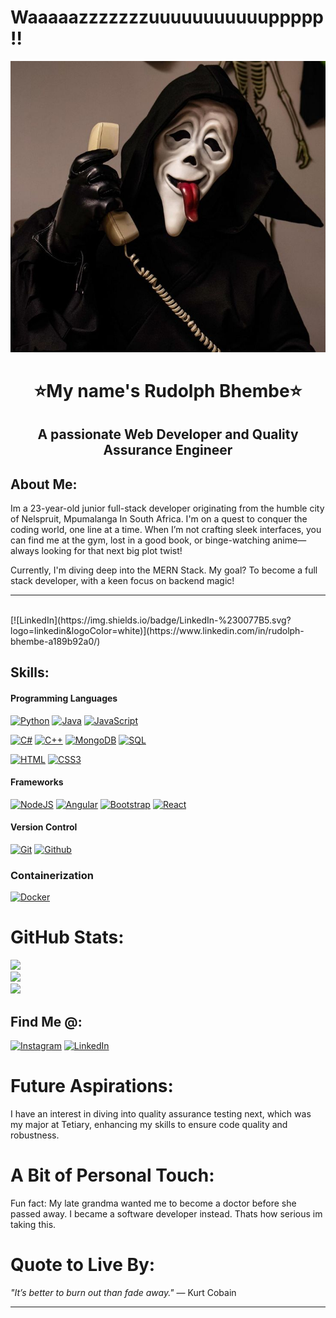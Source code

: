 
# Waaaaazzzzzzzuuuuuuuuuuuppppp!!
![ghostface](ghostface.jpg)

<h1 align="center">⭐My name's Rudolph Bhembe⭐</h1>
<h2 align="center">A passionate Web Developer and Quality Assurance Engineer</h3>

## About Me:

Im a 23-year-old junior full-stack developer originating from the humble city of Nelspruit, Mpumalanga In South Africa. I'm on a quest to conquer the coding world, one line at a time. When I’m not crafting sleek interfaces, you can find me at the gym, lost in a good book, or binge-watching anime—always looking for that next big plot twist!

Currently, I'm diving deep into the MERN Stack. My goal? To become a full stack developer, with a keen focus on backend magic! 

---
</br>
[![LinkedIn](https://img.shields.io/badge/LinkedIn-%230077B5.svg?logo=linkedin&logoColor=white)](https://www.linkedin.com/in/rudolph-bhembe-a189b92a0/)

## Skills:

#### Programming Languages

[![Python](https://img.shields.io/badge/python%20-%2314354C.svg?&style=for-the-badge&logo=python&logoColor=white)](#)
[![Java](https://img.shields.io/badge/Java-007396?style=for-the-badge&logo=java&logoColor=white&labelColor=101010)](#)
[![JavaScript](https://img.shields.io/badge/JavaScript-F7DF1E?style=for-the-badge&logo=javascript&logoColor=white&labelColor=101010)](#)

[![C#](https://img.shields.io/badge/C%23-239120?style=for-the-badge&logo=c-sharp&logoColor=white&labelColor=101010)](#)
[![C++](https://img.shields.io/badge/C%2B%2B-00599C?style=for-the-badge&logo=c%2B%2B&logoColor=white&labelColor=101010)](#)
[![MongoDB](https://img.shields.io/badge/MongoDB-47A248?style=for-the-badge&logo=mongodb&logoColor=white&labelColor=101010)](#)
[![SQL](https://img.shields.io/badge/MySQL-4479A1?style=for-the-badge&logo=mysql&logoColor=white&labelColor=101010)](#)

[![HTML](https://img.shields.io/badge/html5%20-%23E34F26.svg?&style=for-the-badge&logo=html5&logoColor=white&labelColor=101010)](#)
[![CSS3](https://img.shields.io/badge/css3%20-%231572B6.svg?&style=for-the-badge&logo=css3&logoColor=white&labelColor=101010)](#)

#### Frameworks

[![NodeJS](https://img.shields.io/badge/nodejs%20-%23DD0031.svg?&style=for-the-badge&logo=nodejs&logoColor=white&labelColor=101010)](#)
[![Angular](https://img.shields.io/badge/angular%20-%23DD0031.svg?&style=for-the-badge&logo=angular&logoColor=white&labelColor=101010)](#)
[![Bootstrap](https://img.shields.io/badge/bootstrap%20-%23563D7C.svg?&style=for-the-badge&logo=bootstrap&logoColor=white&labelColor=101010)](#)
[![React](https://img.shields.io/badge/react%20-%2320232a.svg?&style=for-the-badge&logo=react&logoColor=%2361DAFB&labelColor=101010)](#)

#### Version Control

[![Git](https://img.shields.io/badge/git%20-%23F05033.svg?&style=for-the-badge&logo=git&logoColor=white&labelColor=101010)](#)
[![Github](https://img.shields.io/badge/github%20-%23121011.svg?&style=for-the-badge&logo=github&logoColor=whit&logoColor=white&labelColor=101010)](#)

### Containerization

[![Docker](https://img.shields.io/badge/docker%20-%23F05033.svg?&style=for-the-badge&logo=docker&logoColor=white&labelColor=101010)](#)

# GitHub Stats:
![](https://github-readme-stats.vercel.app/api?username=rd-codes&theme=tokyonight&hide_border=true&include_all_commits=true&count_private=true)<br/>
![](https://github-readme-streak-stats.herokuapp.com/?user=rd-codes&theme=tokyonight&hide_border=true)<br/>
![](https://github-readme-stats.vercel.app/api/top-langs/?username=rd-codes&theme=tokyonight&hide_border=true&include_all_commits=true&count_private=true&layout=compact)

## Find Me @:

[![Instagram](https://img.shields.io/badge/instagram%20-%23E4405F.svg?&style=for-the-badge&logo=Instagram&logoColor=white)](https://instagram.com/xo.rudolph)
[![LinkedIn](https://img.shields.io/badge/linkedin%20-%230077B5.svg?&style=for-the-badge&logo=linkedin&logoColor=white)](https://www.linkedin.com/in/rudolph-bhembe-a189b92a0)

# Future Aspirations:
I have an interest in diving into quality assurance testing next, which was my major at Tetiary, enhancing my skills to ensure code quality and robustness. 

# A Bit of Personal Touch:
Fun fact: My late grandma wanted me to become a doctor before she passed away. I became a software developer instead. Thats how serious im taking this.

# Quote to Live By:
*"It’s better to burn out than fade away."* — Kurt Cobain

---


